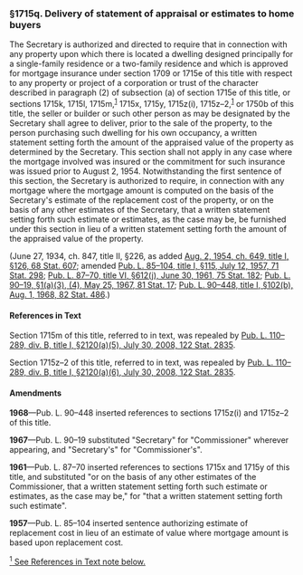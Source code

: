 ### §1715q. Delivery of statement of appraisal or estimates to home buyers ###

The Secretary is authorized and directed to require that in connection with any property upon which there is located a dwelling designed principally for a single-family residence or a two-family residence and which is approved for mortgage insurance under section 1709 or 1715e of this title with respect to any property or project of a corporation or trust of the character described in paragraph (2) of subsection (a) of section 1715e of this title, or sections 1715k, 1715l, 1715m,<sup><a href="#1715q_1_target" name="1715q_1">1</a></sup> 1715x, 1715y, 1715z(i), 1715z–2,<sup><a href="#1715q_1_target" name="1715q_1">1</a></sup> or 1750b of this title, the seller or builder or such other person as may be designated by the Secretary shall agree to deliver, prior to the sale of the property, to the person purchasing such dwelling for his own occupancy, a written statement setting forth the amount of the appraised value of the property as determined by the Secretary. This section shall not apply in any case where the mortgage involved was insured or the commitment for such insurance was issued prior to August 2, 1954. Notwithstanding the first sentence of this section, the Secretary is authorized to require, in connection with any mortgage where the mortgage amount is computed on the basis of the Secretary's estimate of the replacement cost of the property, or on the basis of any other estimates of the Secretary, that a written statement setting forth such estimate or estimates, as the case may be, be furnished under this section in lieu of a written statement setting forth the amount of the appraised value of the property.

(June 27, 1934, ch. 847, title II, §226, as added [Aug. 2, 1954, ch. 649, title I, §126, 68 Stat. 607](/statviewer.htm?volume=68&page=607); amended [Pub. L. 85–104, title I, §115, July 12, 1957, 71 Stat. 298](/statviewer.htm?volume=71&page=298); [Pub. L. 87–70, title VI, §612(j), June 30, 1961, 75 Stat. 182](/statviewer.htm?volume=75&page=182); [Pub. L. 90–19, §1(a)(3), (4), May 25, 1967, 81 Stat. 17](/statviewer.htm?volume=81&page=17); [Pub. L. 90–448, title I, §102(b), Aug. 1, 1968, 82 Stat. 486](/statviewer.htm?volume=82&page=486).)

#### References in Text ####

Section 1715m of this title, referred to in text, was repealed by [Pub. L. 110–289, div. B, title I, §2120(a)(5), July 30, 2008, 122 Stat. 2835](/statviewer.htm?volume=122&page=2835).

Section 1715z–2 of this title, referred to in text, was repealed by [Pub. L. 110–289, div. B, title I, §2120(a)(6), July 30, 2008, 122 Stat. 2835](/statviewer.htm?volume=122&page=2835).

#### Amendments ####

**1968**—Pub. L. 90–448 inserted references to sections 1715z(i) and 1715z–2 of this title.

**1967**—Pub. L. 90–19 substituted "Secretary" for "Commissioner" wherever appearing, and "Secretary's" for "Commissioner's".

**1961**—Pub. L. 87–70 inserted references to sections 1715x and 1715y of this title, and substituted "or on the basis of any other estimates of the Commissioner, that a written statement setting forth such estimate or estimates, as the case may be," for "that a written statement setting forth such estimate".

**1957**—Pub. L. 85–104 inserted sentence authorizing estimate of replacement cost in lieu of an estimate of value where mortgage amount is based upon replacement cost.

[<sup>1</sup> See References in Text note below.](#1715q_1)